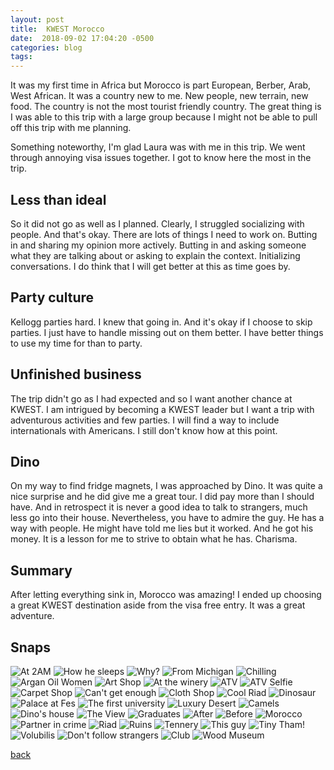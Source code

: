 ```yaml
---
layout: post
title:  KWEST Morocco
date:  2018-09-02 17:04:20 -0500
categories: blog 
tags: 
---
```


It was my first time in Africa but Morocco is part European, Berber, Arab, West African. It was a country new to me. New people, new terrain, new food. The country is not the most tourist friendly country. The great thing is I was able to this trip with a large group because I might not be able to pull off this trip with me planning.

Something noteworthy, I'm glad Laura was with me in this trip. We went through annoying visa issues together. I got to know here the most in the trip.

## Less than ideal

So it did not go as well as I planned. Clearly, I struggled socializing with people. And that's okay. There are lots of things I need to work on. Butting in and sharing my opinion more actively. Butting in and asking someone what they are talking about or asking to explain the context. Initializing conversations. I do think that I will get better at this as time goes by.

## Party culture

Kellogg parties hard. I knew that going in. And it's okay if I choose to skip parties. I just have to handle missing out on them better. I have better things to use my time for than to party.

## Unfinished business

The trip didn't go as I had expected and so I want another chance at KWEST. I am intrigued by becoming a KWEST leader but I want a trip with adventurous activities and few parties. I will find a way to include internationals with Americans. I still don't know how at this point.

## Dino

On my way to find fridge magnets, I was approached by Dino. It was quite a nice surprise and he did give me a great tour. I did pay more than I should have. And in retrospect it is never a good idea to talk to strangers, much less go into their house. Nevertheless, you have to admire the guy. He has a way with people. He might have told me lies but it worked. And he got his money. It is a lesson for me to strive to obtain what he has. Charisma.

## Summary

After letting everything sink in, Morocco was amazing! I ended up choosing a great KWEST destination aside from the visa free entry. It was a great adventure.

## Snaps

![](/assets/img/1808/20180827-at2am.jpg "At 2AM")
![](/assets/img/1808/20180827-sleepingpose.jpg "How he sleeps")
![](/assets/img/1808/20180827-tabletop.jpg "Why?")
![](/assets/img/1808/20180827-visitorsfrommi.jpg "From Michigan")
![](/assets/img/1808/20180827-whilesteamcleaning.jpg "Chilling")
![](/assets/img/1808/20180830-arganwomen.jpg "Argan Oil Women")
![](/assets/img/1808/20180830-artshop.jpg "Art Shop")
![](/assets/img/1808/20180830-atthewinery.jpg "At the winery")
![](/assets/img/1808/20180830-atv.jpg "ATV")
![](/assets/img/1808/20180830-atvselfie.jpg "ATV Selfie")
![](/assets/img/1808/20180830-carpetshop.jpg "Carpet Shop")
![](/assets/img/1808/20180830-chickentaijin.jpg "Can't get enough")
![](/assets/img/1808/20180830-clothshop.jpg "Cloth Shop")
![](/assets/img/1808/20180830-coolriad.jpg "Cool Riad")
![](/assets/img/1808/20180830-dinosaur.jpg "Dinosaur")
![](/assets/img/1808/20180830-fespalace.jpg "Palace at Fes")
![](/assets/img/1808/20180830-firstuniversity.jpg "The first university")
![](/assets/img/1808/20180830-glamping.jpg "Luxury Desert")
![](/assets/img/1808/20180830-inthedesert.jpg "Camels")
![](/assets/img/1808/20180830-jewishsynagogueturrnedhouse.jpg "Dino's house")
![](/assets/img/1808/20180830-marakechview.jpg "The View")
![](/assets/img/1808/20180830-moroccancooks.jpg "Graduates")
![](/assets/img/1808/20180830-moroccanhaircutafter.jpg "After")
![](/assets/img/1808/20180830-moroccanhaircutbefore.jpg "Before")
![](/assets/img/1808/20180830-moroccanterrain.jpg "Morocco")
![](/assets/img/1808/20180830-partnerincrime.jpg "Partner in crime")
![](/assets/img/1808/20180830-riad.jpg "Riad")
![](/assets/img/1808/20180830-ruins.jpg "Ruins")
![](/assets/img/1808/20180830-tennery.jpg "Tennery")
![](/assets/img/1808/20180830-thisguy.jpg "This guy")
![](/assets/img/1808/20180830-tinytham.jpg "Tiny Tham!")
![](/assets/img/1808/20180830-volubilis.jpg "Volubilis")
![](/assets/img/1808/20180830-whereastrangerledme.jpg "Don't follow strangers")
![](/assets/img/1808/20180830-whiteparty.jpg "Club")
![](/assets/img/1808/20180830-woodmuseum.jpg "Wood Museum")

[back](/blog)

